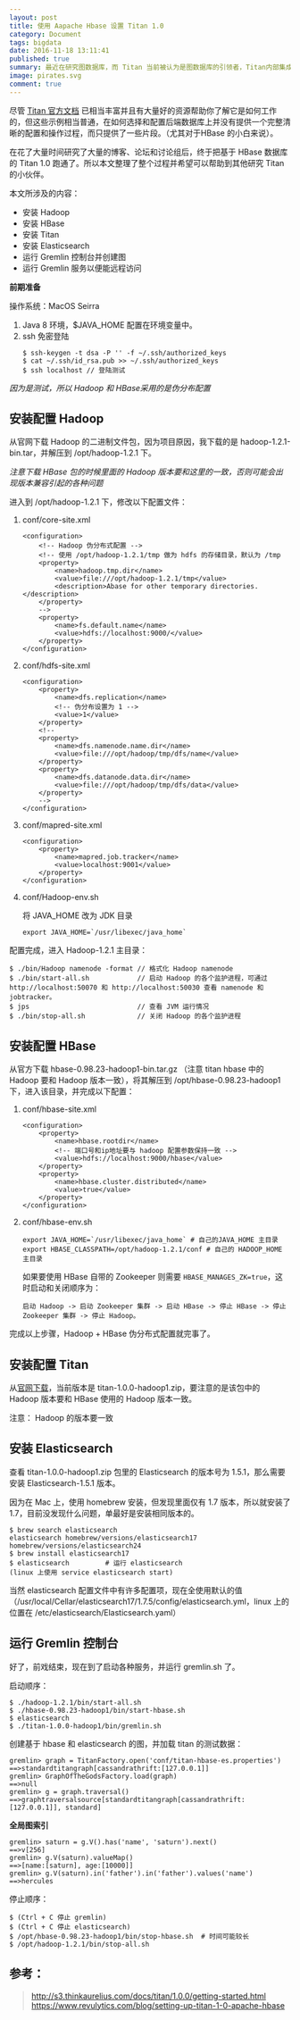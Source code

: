 ```yaml
---
layout: post
title: 使用 Aapache Hbase 设置 Titan 1.0
category: Document
tags: bigdata
date: 2016-11-18 13:11:41
published: true
summary: 最近在研究图数据库，而 Titan 当前被认为是图数据库的引领者，Titan内部集成了 Aapache TinkerPop 的图协议栈，所以计划测试一下使用 Hadoop Hbase 做为存贮后端的 Titan 1.0。
image: pirates.svg
comment: true 
---
```


尽管 [Titan 官方文档](http://s3.thinkaurelius.com/docs/titan/1.0.0/) 已相当丰富并且有大量好的资源帮助你了解它是如何工作的，但这些示例相当普通，在如何选择和配置后端数据库上并没有提供一个完整清晰的配置和操作过程，而只提供了一些片段。（尤其对于HBase 的小白来说）。

在花了大量时间研究了大量的博客、论坛和讨论组后，终于把基于 HBase 数据库的 Titan 1.0 跑通了。所以本文整理了整个过程并希望可以帮助到其他研究 Titan 的小伙伴。

本文所涉及的内容：

- 安装 Hadoop
- 安装 HBase
- 安装 Titan
- 安装 Elasticsearch
- 运行 Gremlin 控制台并创建图
- 运行 Gremlin 服务以便能远程访问

**前期准备**

操作系统：MacOS Seirra

1. Java 8 环境，$JAVA_HOME 配置在环境变量中。
2. ssh 免密登陆
    ```
    $ ssh-keygen -t dsa -P '' -f ~/.ssh/authorized_keys
    $ cat ~/.ssh/id_rsa.pub >> ~/.ssh/authorized_keys
    $ ssh localhost // 登陆测试
    ```

*因为是测试，所以 Hadoop 和 HBase采用的是伪分布配置*

## 安装配置 Hadoop
 
从官网下载 Hadoop 的二进制文件包，因为项目原因，我下载的是 hadoop-1.2.1-bin.tar，并解压到 /opt/hadoop-1.2.1 下。

*注意下载 HBase 包的时候里面的 Hadoop 版本要和这里的一致，否则可能会出现版本兼容引起的各种问题*

进入到 /opt/hadoop-1.2.1 下，修改以下配置文件：

1. conf/core-site.xml

    ```
    <configuration>
        <!-- Hadoop 伪分布式配置 -->
        <!-- 使用 /opt/hadoop-1.2.1/tmp 做为 hdfs 的存储目录，默认为 /tmp 
        <property>
            <name>hadoop.tmp.dir</name>
            <value>file:///opt/hadoop-1.2.1/tmp</value>
            <description>Abase for other temporary directories.</description>
        </property>
        -->
        <property>
            <name>fs.default.name</name>
            <value>hdfs://localhost:9000/</value>
        </property>
    </configuration>
    ```

2. conf/hdfs-site.xml

    ```
    <configuration>
        <property>
            <name>dfs.replication</name>
            <!-- 伪分布设置为 1 -->
            <value>1</value>
        </property>
        <!--
        <property>
            <name>dfs.namenode.name.dir</name>
            <value>file:///opt/hadoop/tmp/dfs/name</value>
        </property>
        <property>
            <name>dfs.datanode.data.dir</name>
            <value>file:///opt/hadoop/tmp/dfs/data</value>
        </property>
        -->
    </configuration>
    ```

3. conf/mapred-site.xml

    ```
    <configuration>
        <property>
            <name>mapred.job.tracker</name>
            <value>localhost:9001</value>
        </property>
    </configuration>
    ```

4. conf/Hadoop-env.sh

    将 JAVA_HOME 改为 JDK 目录

    ```
    export JAVA_HOME=`/usr/libexec/java_home`
    ```


配置完成，进入 Hadoop-1.2.1 主目录：

```
$ ./bin/Hadoop namenode -format // 格式化 Hadoop namenode
$ ./bin/start-all.sh            // 启动 Hadoop 的各个监护进程，可通过 http://localhost:50070 和 http://localhost:50030 查看 namenode 和 jobtracker。
$ jps                           // 查看 JVM 运行情况
$ ./bin/stop-all.sh             // 关闭 Hadoop 的各个监护进程
```

## 安装配置 HBase

从官方下载 hbase-0.98.23-hadoop1-bin.tar.gz （注意 titan hbase 中的 Hadoop 要和 Hadoop 版本一致），将其解压到 /opt/hbase-0.98.23-hadoop1 下，进入该目录，并完成以下配置：

1. conf/hbase-site.xml

    ```
    <configuration>
        <property>
            <name>hbase.rootdir</name>
            <!-- 端口号和ip地址要与 hadoop 配置参数保持一致 -->
            <value>hdfs://localhost:9000/hbase</value>
        </property>
        <property>
            <name>hbase.cluster.distributed</name>
            <value>true</value>
        </property>
    </configuration>
    ```

2. conf/hbase-env.sh

    ```
    export JAVA_HOME=`/usr/libexec/java_home` # 自己的JAVA_HOME 主目录
    export HBASE_CLASSPATH=/opt/hadoop-1.2.1/conf # 自己的 HADOOP_HOME 主目录
    ```

    如果要使用 HBase 自带的 Zookeeper 则需要 `HBASE_MANAGES_ZK=true`，这时启动和关闭顺序为：

    ```
    启动 Hadoop -> 启动 Zookeeper 集群 -> 启动 HBase -> 停止 HBase -> 停止 Zookeeper 集群 -> 停止 Hadoop。
    ```
完成以上步骤，Hadoop + HBase 伪分布式配置就完事了。

## 安装配置 Titan
 
从[官网下载](https://github.com/thinkaurelius/titan/wiki/Downloads)，当前版本是 titan-1.0.0-hadoop1.zip，要注意的是该包中的 Hadoop 版本要和 HBase 使用的 Hadoop 版本一致。
 
注意： Hadoop 的版本要一致 

## 安装 Elasticsearch

查看 titan-1.0.0-hadoop1.zip 包里的 Elasticsearch 的版本号为 1.5.1，那么需要安装 Elasticsearch-1.5.1 版本。

因为在 Mac 上，使用 homebrew 安装，但发现里面仅有 1.7 版本，所以就安装了 1.7，目前没发现什么问题，单最好是安装相同版本的。

```
$ brew search elasticsearch
elasticsearch homebrew/versions/elasticsearch17 homebrew/versions/elasticsearch24
$ brew install elasticsearch17
$ elasticsearch         # 运行 elasticsearch
(linux 上使用 service elasticsearch start)
```

当然 elasticsearch 配置文件中有许多配置项，现在全使用默认的值（/usr/local/Cellar/elasticsearch17/1.7.5/config/elasticsearch.yml，linux 上的位置在 /etc/elasticsearch/Elasticsearch.yaml）

## 运行 Gremlin 控制台

好了，前戏结束，现在到了启动各种服务，并运行 gremlin.sh 了。

启动顺序：

```
$ ./hadoop-1.2.1/bin/start-all.sh
$ ./hbase-0.98.23-hadoop1/bin/start-hbase.sh
$ elasticsearch
$ ./titan-1.0.0-hadoop1/bin/gremlin.sh
```

创建基于 hbase 和 elasticsearch 的图，并加载 titan 的测试数据：

```
gremlin> graph = TitanFactory.open('conf/titan-hbase-es.properties')
==>standardtitangraph[cassandrathrift:[127.0.0.1]]
gremlin> GraphOfTheGodsFactory.load(graph)
==>null
gremlin> g = graph.traversal()
==>graphtraversalsource[standardtitangraph[cassandrathrift:[127.0.0.1]], standard]
```

**全局图索引**

```
gremlin> saturn = g.V().has('name', 'saturn').next()
==>v[256]
gremlin> g.V(saturn).valueMap()
==>[name:[saturn], age:[10000]]
gremlin> g.V(saturn).in('father').in('father').values('name')
==>hercules
```

停止顺序：

```
$ (Ctrl + C 停止 gremlin)
$ (Ctrl + C 停止 elasticsearch)
$ /opt/hbase-0.98.23-hadoop1/bin/stop-hbase.sh  # 时间可能较长
$ /opt/hadoop-1.2.1/bin/stop-all.sh
```

## 参考：
 
> http://s3.thinkaurelius.com/docs/titan/1.0.0/getting-started.html
> https://www.revulytics.com/blog/setting-up-titan-1-0-apache-hbase


